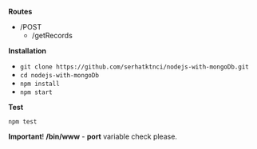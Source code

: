 **Routes**
 - /POST
    - /getRecords

 **Installation**
- `git clone https://github.com/serhatktnci/nodejs-with-mongoDb.git`
- `cd nodejs-with-mongoDb`
- `npm install`
- `npm start`


**Test**

`npm test`

**Important**! 
**/bin/www** - **port** variable check please.

